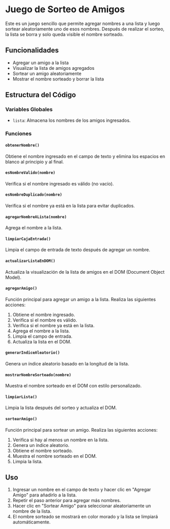 # Juego de Sorteo de Amigos

Este es un juego sencillo que permite agregar nombres a una lista y luego sortear aleatoriamente uno de esos nombres. Después de realizar el sorteo, la lista se borra y solo queda visible el nombre sorteado.

## Funcionalidades

- Agregar un amigo a la lista
- Visualizar la lista de amigos agregados
- Sortear un amigo aleatoriamente
- Mostrar el nombre sorteado y borrar la lista

## Estructura del Código

### Variables Globales

- `lista`: Almacena los nombres de los amigos ingresados.

### Funciones

#### `obtenerNombre()`

Obtiene el nombre ingresado en el campo de texto y elimina los espacios en blanco al principio y al final.

#### `esNombreValido(nombre)`

Verifica si el nombre ingresado es válido (no vacío).

#### `esNombreDuplicado(nombre)`

Verifica si el nombre ya está en la lista para evitar duplicados.

#### `agregarNombreALista(nombre)`

Agrega el nombre a la lista.

#### `limpiarCajaEntrada()`

Limpia el campo de entrada de texto después de agregar un nombre.

#### `actualizarListaEnDOM()`

Actualiza la visualización de la lista de amigos en el DOM (Document Object Model).

#### `agregarAmigo()`

Función principal para agregar un amigo a la lista. Realiza las siguientes acciones:
1. Obtiene el nombre ingresado.
2. Verifica si el nombre es válido.
3. Verifica si el nombre ya está en la lista.
4. Agrega el nombre a la lista.
5. Limpia el campo de entrada.
6. Actualiza la lista en el DOM.

#### `generarIndiceAleatorio()`

Genera un índice aleatorio basado en la longitud de la lista.

#### `mostrarNombreSorteado(nombre)`

Muestra el nombre sorteado en el DOM con estilo personalizado.

#### `limpiarLista()`

Limpia la lista después del sorteo y actualiza el DOM.

#### `sortearAmigo()`

Función principal para sortear un amigo. Realiza las siguientes acciones:
1. Verifica si hay al menos un nombre en la lista.
2. Genera un índice aleatorio.
3. Obtiene el nombre sorteado.
4. Muestra el nombre sorteado en el DOM.
5. Limpia la lista.

## Uso

1. Ingresar un nombre en el campo de texto y hacer clic en "Agregar Amigo" para añadirlo a la lista.
2. Repetir el paso anterior para agregar más nombres.
3. Hacer clic en "Sortear Amigo" para seleccionar aleatoriamente un nombre de la lista.
4. El nombre sorteado se mostrará en color morado y la lista se limpiará automáticamente.


